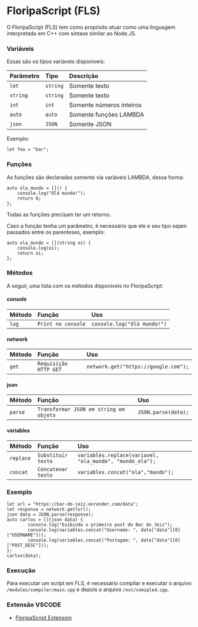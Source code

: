 # FloripaScript (FLS)

O FloripaScript (FLS) tem como propósito atuar como uma linguagem interpretada em C++ com sintaxe similar ao Node.JS.

### Variáveis
Essas são os tipos variáveis disponíveis:

| Parâmetro   | Tipo       | Descrição                           |
| :---------- | :--------- | :---------------------------------- |
| `let` | `string` | Somente texto |
| `string` | `string` | Somente texto |
| `int` | `int` | Somente números inteiros |
| `auto` | `auto` | Somente funções LAMBDA |
| `json` | `JSON` | Somente JSON |

Exemplo:
```
let foo = "bar";
```

### Funções

As funções são declaradas somente via variáveis LAMBDA, dessa forma:

```
auto ola_mundo = []() { 
    console.log("Olá mundo!");
    return 0;
};
``` 

Todas as funções precisam ter um retorno.

Caso a função tenha um parâmetro, é necessário que ele e seu tipo sejam passados entre os parenteses, exemplo:

```
auto ola_mundo = [](string oi) { 
    console.log(oi);
    return oi;
};
```

### Métodos

A seguir, uma lista com os métodos disponíveis no FloripaScript:

#### console
| Método   | Função       | Uso                           |
| :------- | :----------- | :---------------------------------- |
| `log` | `Print no console` | ```console.log("Olá mundo!")``` |

#### network

| Método   | Função       | Uso                           |
| :------- | :----------- | :---------------------------------- |
| `get` | `Requisição HTTP GET` | ```network.get("https://google.com");``` |

#### json

| Método   | Função       | Uso                           |
| :------- | :----------- | :---------------------------------- |
| `parse` | `Transformar JSON em string em objeto` | ```JSON.parse(data);``` |

#### variables

| Método   | Função       | Uso                           |
| :------- | :----------- | :---------------------------------- |
| `replace` | `Substituir texto` | ```variables.replace(variavel, "ola_mundo", "mundo_ola");``` |
| `concat` | `Concatenar texto` | ```variables.concat("ola","mundo");``` |

### Exemplo

```
let url = "https://bar-do-jeiz.onrender.com/data";
let response = network.get(url);
json data = JSON.parse(response);
auto carlos = [](json data) { 
        console.log("Exibindo o primeiro post do Bar do Jeiz");
        console.log(variables.concat("Username: ", data["data"][0]["USERNAME"]));
        console.log(variables.concat("Postagem: ", data["data"][0]["POST_DESC"]));
};
carlos(data);
```

### Execução

Para executar um script em FLS, é necessário compilar e executar o arquivo ```/modules/compiler/main.cpp``` e depois o arquivo ```/out/comipled.cpp```.

### Extensão VSCODE

* [FloripaScript Extension](https://marketplace.visualstudio.com/items?itemName=GuilhermeFloriano.floripascript-extension)

